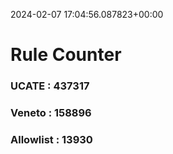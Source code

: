 2024-02-07 17:04:56.087823+00:00
# Rule Counter 
 ### UCATE : 437317

 ### Veneto : 158896

 ### Allowlist : 13930